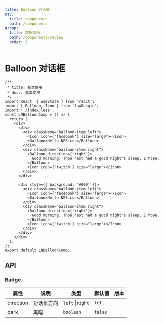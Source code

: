 ```yaml
---
title: Balloon 对话框
nav:
  title: components
  path: /components
group:
  title: 数据展示
  path: /components/review
  order: 3
---
```


# Balloon 对话框

```tsx
/**
 * title: 基本使用
 * desc: 基本使用
 */
import React, { useState } from 'react';
import { Balloon, Icon } from 'lawDesgin';
import './index.less';
const LNBalloonComp = () => {
  return (
    <div>
      <div>
        <div className="balloon-item left">
          <Icon icon={'facebook'} size="large"></Icon>
          <Balloon>Hello NES.css</Balloon>
        </div>
        <div className="balloon-item right">
          <Balloon direction={'right'}>
            Good morning. Thou hast had a good night's sleep, I hope.
          </Balloon>
          <Icon icon={'twitch'} size="large"></Icon>
        </div>
      </div>

      <div style={{ background: '#000' }}>
        <div className="balloon-item left">
          <Icon icon={'facebook'} size="large"></Icon>
          <Balloon>Hello NES.css</Balloon>
        </div>
        <div className="balloon-item right">
          <Balloon direction={'right'}>
            Good morning. Thou hast had a good night's sleep, I hope.
          </Balloon>
          <Icon icon={'twitch'} size="large"></Icon>
        </div>
      </div>
    </div>
  );
};
export default LNBalloonComp;
```

## API

### Badge

| 属性      | 说明       | 类型             | 默认值  | 版本 |
| --------- | ---------- | ---------------- | ------- | ---- |
| direction | 对话框方向 | `left` \|`right` | `left`  |      |
| dark      | 黑暗       | `boolean`        | `false` |      |
